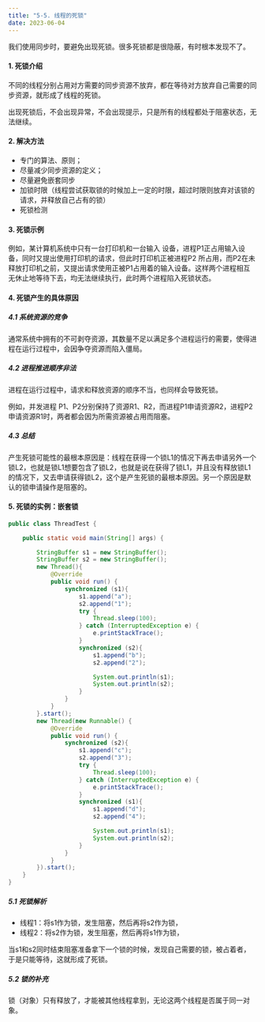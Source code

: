 ```yaml
---
title: "5-5. 线程的死锁"
date: 2023-06-04
---
```

我们使用同步时，要避免出现死锁。很多死锁都是很隐蔽，有时根本发现不了。

#### 1. 死锁介绍
不同的线程分别占用对方需要的同步资源不放弃，都在等待对方放弃自己需要的同步资源，就形成了线程的死锁。

出现死锁后，不会出现异常，不会出现提示，只是所有的线程都处于阻塞状态，无法继续。

#### 2. 解决方法
- 专门的算法、原则；
- 尽量减少同步资源的定义；
- 尽量避免嵌套同步
- 加锁时限（线程尝试获取锁的时候加上一定的时限，超过时限则放弃对该锁的请求，并释放自己占有的锁）
- 死锁检测

#### 3. 死锁示例
例如，某计算机系统中只有一台打印机和一台输入 设备，进程P1正占用输入设备，同时又提出使用打印机的请求，但此时打印机正被进程P2 所占用，而P2在未释放打印机之前，又提出请求使用正被P1占用着的输入设备。这样两个进程相互无休止地等待下去，均无法继续执行，此时两个进程陷入死锁状态。

#### 4. 死锁产生的具体原因
##### 4.1 系统资源的竞争
通常系统中拥有的不可剥夺资源，其数量不足以满足多个进程运行的需要，使得进程在运行过程中，会因争夺资源而陷入僵局。
##### 4.2 进程推进顺序非法
进程在运行过程中，请求和释放资源的顺序不当，也同样会导致死锁。

例如，并发进程 P1、P2分别保持了资源R1、R2，而进程P1申请资源R2，进程P2申请资源R1时，两者都会因为所需资源被占用而阻塞。
##### 4.3 总结
产生死锁可能性的最根本原因是：线程在获得一个锁L1的情况下再去申请另外一个锁L2，也就是锁L1想要包含了锁L2，也就是说在获得了锁L1，并且没有释放锁L1的情况下，又去申请获得锁L2，这个是产生死锁的最根本原因。另一个原因是默认的锁申请操作是阻塞的。

#### 5. 死锁的实例：嵌套锁
```java
public class ThreadTest {

    public static void main(String[] args) {

        StringBuffer s1 = new StringBuffer();
        StringBuffer s2 = new StringBuffer();
        new Thread(){
            @Override
            public void run() {
                synchronized (s1){
                    s1.append("a");
                    s2.append("1");
                    try {
                        Thread.sleep(100);
                    } catch (InterruptedException e) {
                        e.printStackTrace();
                    }
                    synchronized (s2){
                        s1.append("b");
                        s2.append("2");

                        System.out.println(s1);
                        System.out.println(s2);
                    }
                }
            }
        }.start();
        new Thread(new Runnable() {
            @Override
            public void run() {
                synchronized (s2){
                    s1.append("c");
                    s2.append("3");
                    try {
                        Thread.sleep(100);
                    } catch (InterruptedException e) {
                        e.printStackTrace();
                    }
                    synchronized (s1){
                        s1.append("d");
                        s2.append("4");

                        System.out.println(s1);
                        System.out.println(s2);
                    }
                }
            }
        }).start();
    }
}
```

##### 5.1 死锁解析
- 线程1：将s1作为锁，发生阻塞，然后再将s2作为锁，
- 线程2：将s2作为锁，发生阻塞，然后再将s1作为锁，

当s1和s2同时结束阻塞准备拿下一个锁的时候，发现自己需要的锁，被占着者，于是只能等待，这就形成了死锁。

##### 5.2 锁的补充
锁（对象）只有释放了，才能被其他线程拿到，无论这两个线程是否属于同一对象。